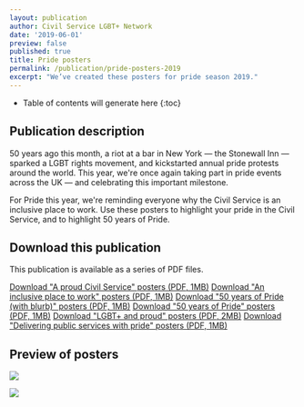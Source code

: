 ```yaml
---
layout: publication
author: Civil Service LGBT+ Network
date: '2019-06-01'
preview: false
published: true
title: Pride posters
permalink: /publication/pride-posters-2019
excerpt: "We’ve created these posters for pride season 2019."
---
```


<!-- Include the following to generate a Table of Contents -->
* Table of contents will generate here
{:toc}
<!-- Don't touch the Table of Contents above -->
<!-- Include this line to process the Markdown and format the content properly -->
<div id="page-content" markdown="1">
<!-- Don't remove the line of code above -->


## Publication description

50 years ago this month, a riot at a bar in New York — the Stonewall Inn — sparked a LGBT rights movement, and kickstarted annual pride protests around the world. This year, we're once again taking part in pride events across the UK — and celebrating this important milestone.

For Pride this year, we're reminding everyone why the Civil Service is an inclusive place to work. Use these posters to highlight your pride in the Civil Service, and to highlight 50 years of Pride.

## Download this publication

This publication is available as a series of PDF files. 

[Download "A proud Civil Service" posters (PDF, 1MB)](/assets/documents/pride-posters/2019-06-01-a-proud-civil-service.pdf)
[Download "An inclusive place to work" posters (PDF, 1MB)](/assets/documents/pride-posters/2019-06-01-50-an-inclusive-place-to-work.pdf)
[Download "50 years of Pride (with blurb)" posters (PDF, 1MB)](/assets/documents/pride-posters/2019-06-01-50-years-proud-with-blurb.pdf)
[Download "50 years of Pride" posters (PDF, 1MB)](/assets/documents/pride-posters/2019-06-01-50-years-proud.pdf)
[Download "LGBT+ and proud" posters (PDF, 2MB)](/assets/documents/pride-posters/2019-06-01-50-and-proud.pdf)
[Download "Delivering public services with pride" posters (PDF, 1MB)](/assets/documents/pride-posters/2019-06-01-50-delivering-with-pride.pdf)

## Preview of posters

![](/assets/images/posts/preview-pride-posters-2019.png")

![](/assets/images/posts/preview-pride-posters-2019-2.png")

<!-- Include this line to process the Markdown and format the content properly -->
</div>
<!-- Don't remove the line of code above -->


